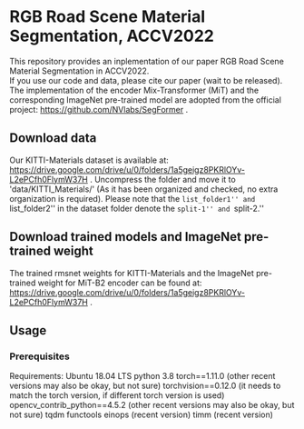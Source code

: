 # RGB Road Scene Material Segmentation, ACCV2022
This repository provides an inplementation of our paper RGB Road Scene Material Segmentation in ACCV2022.  
If you use our code and data, please cite our paper (wait to be released).
The implementation of the encoder Mix-Transformer (MiT) and the corresponding ImageNet pre-trained model are adopted from the official project: https://github.com/NVlabs/SegFormer .

## Download data
Our KITTI-Materials dataset is available at: https://drive.google.com/drive/u/0/folders/1a5geigz8PKRlOYv-L2ePCfh0FlymW37H .
Uncompress the folder and move it to 'data/KITTI_Materials/'
(As it has been organized and checked, no extra organization is required).
Please note that the ``list_folder1'' and ``list_folder2'' in the dataset folder denote the ``split-1'' and ``split-2.''

## Download trained models and ImageNet pre-trained weight
The trained rmsnet weights for KITTI-Materials and the ImageNet pre-trained weight for MiT-B2 encoder can be found at: https://drive.google.com/drive/u/0/folders/1a5geigz8PKRlOYv-L2ePCfh0FlymW37H . 

## Usage
### Prerequisites

Requirements:
Ubuntu 18.04 LTS
python 3.8
torch==1.11.0 (other recent versions may also be okay, but not sure)
torchvision==0.12.0 (it needs to match the torch version, if different torch version is used)
opencv_contrib_python==4.5.2 (other recent versions may also be okay, but not sure)
tqdm
functools
einops (recent version)
timm (recent version)
